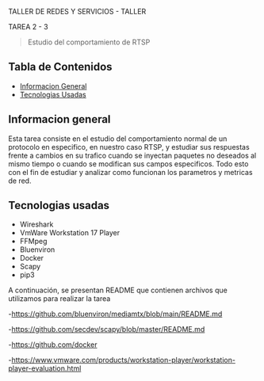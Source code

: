 TALLER DE REDES Y SERVICIOS - TALLER

TAREA 2 - 3
> Estudio del comportamiento de RTSP


## Tabla de Contenidos
* [Informacion General](#informacion-general)
* [Tecnologias Usadas](#tecnologias-usadas)




## Informacion general

Esta tarea consiste en el estudio del comportamiento normal de un protocolo en especifico, en nuestro caso RTSP, y estudiar sus respuestas frente a cambios en su trafico cuando se inyectan paquetes no deseados
al mismo tiempo o cuando se modifican sus campos especificos. Todo esto con el fin de estudiar  y analizar como funcionan los parametros y metricas de red.
<!-- You don't have to answer all the questions - just the ones relevant to your project. -->


## Tecnologias usadas
- Wireshark
- VmWare Workstation 17 Player
- FFMpeg
- Bluenviron
- Docker
- Scapy
- pip3

A continuación, se presentan README que contienen archivos que utilizamos para realizar la tarea

-https://github.com/bluenviron/mediamtx/blob/main/README.md

-https://github.com/secdev/scapy/blob/master/README.md

-https://github.com/docker

-https://www.vmware.com/products/workstation-player/workstation-player-evaluation.html










<!-- Optional -->
<!-- ## License -->
<!-- This project is open source and available under the [... License](). -->

<!-- You don't have to include all sections - just the one's relevant to your project -->



<!---
blobos1/blobos1 is a ✨ special ✨ repository because its `README.md` (this file) appears on your GitHub profile.
You can click the Preview link to take a look at your changes.
--->
